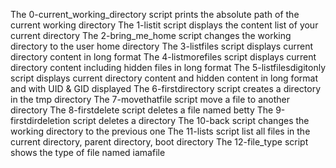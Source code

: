 The 0-current_working_directory script prints the absolute path of the current working directory
The 1-listit script displays the content list of your current directory
The 2-bring_me_home script changes the working directory to the user home directory
The 3-listfiles script displays current directory content in long format
The 4-listmorefiles script displays current directory content including hidden files in long format
The 5-listfilesdigitonly script displays current directory content and hidden content in long format and with UID & GID displayed
The 6-firstdirectory script creates a directory in the tmp directory
The 7-movethatfile script move a file to another directory
The 8-firstdelete script deletes a file named betty
The 9-firstdirdeletion script deletes a directory
The 10-back script changes the working directory to the previous one
The 11-lists script list all files in the current directory, parent directory, boot directory
The 12-file_type script shows the type of file named iamafile
